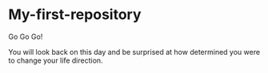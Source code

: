 # My-first-repository
Go Go Go!

You will look back on this day and be surprised at how determined you were to change your life direction. 

